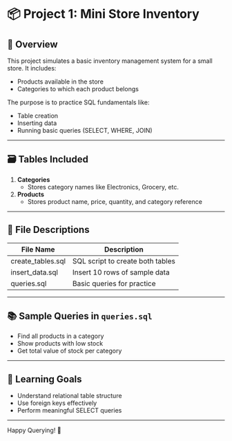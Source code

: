 # 📦 Project 1: Mini Store Inventory

## 🧾 Overview

This project simulates a basic inventory management system for a small store. It includes:

- Products available in the store
- Categories to which each product belongs

The purpose is to practice SQL fundamentals like:
- Table creation
- Inserting data
- Running basic queries (SELECT, WHERE, JOIN)

---

## 🗃️ Tables Included

1. **Categories**
   - Stores category names like Electronics, Grocery, etc.
2. **Products**
   - Stores product name, price, quantity, and category reference

---

## 📄 File Descriptions

| File Name         | Description                            |
|------------------|----------------------------------------|
| create_tables.sql | SQL script to create both tables       |
| insert_data.sql   | Insert 10 rows of sample data          |
| queries.sql       | Basic queries for practice             |

---

## 📚 Sample Queries in `queries.sql`

- Find all products in a category
- Show products with low stock
- Get total value of stock per category

---

## 🧠 Learning Goals

- Understand relational table structure
- Use foreign keys effectively
- Perform meaningful SELECT queries

---

Happy Querying! 🚀
